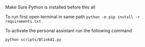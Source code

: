 Make Sure Python is installed before this all

To run first open terminal in same path
```python -m pip install -r requirements.txt```

To activate the personal assistant run the following command

```python scripts/BlinkAI.py```